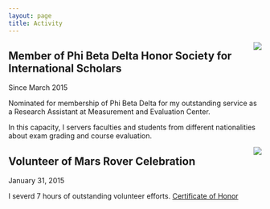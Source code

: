 ```yaml
---
layout: page
title: Activity
---
```

<img align="right" src="http://yiwenshi.com/image/PhiBetaDelta.jpg">

## Member of Phi Beta Delta Honor Society for International Scholars
Since March 2015

Nominated for membership of Phi Beta Delta for my outstanding service as a Research Assistant at Measurement and Evaluation Center. 

In this capacity, I servers faculties and students from different nationalities about exam grading and course evaluation.

<img align="right" src="http://yiwenshi.com/image/MarsRover.jpg">

## Volunteer of Mars Rover Celebration
January 31, 2015

I severd 7 hours of outstanding volunteer efforts. [Certificate of Honor](/files/2015_MarsRoverJudgeCertificates_Part251.pdf)